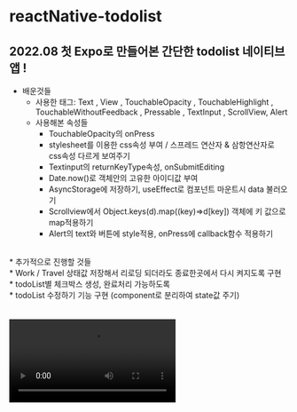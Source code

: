 # reactNative-todolist
## 2022.08 첫 Expo로 만들어본 간단한 todolist 네이티브 앱  !


* 배운것들 <br/>
  * 사용한 태그: Text , View , TouchableOpacity , TouchableHighlight , TouchableWithoutFeedback , Pressable , TextInput , ScrollView, Alert<br/>
  * 사용해본 속성들  <br/>
    * TouchableOpacity의  onPress<br/>
    * stylesheet를 이용한 css속성 부여 / 스프레드 연산자 & 삼항연산자로 css속성 다르게 보여주기<br/>
    * Textinput의 returnKeyType속성, onSubmitEditing
    * Date.now()로 객체안의 고유한 아이디값 부여 
    * AsyncStorage에 저장하기, useEffect로 컴포넌트 마운트시 data 불러오기
    * Scrollview에서 Object.keys(d).map((key)=>d[key]) 객체에 키 값으로 map적용하기
    * Alert의 text와 버튼에 style적용, onPress에 callback함수 적용하기
    
<Br/>
* 추가적으로 진행할 것들 <br/>
   * Work / Travel 상태값 저장해서 리로딩 되더라도 종료한곳에서 다시 켜지도록 구현<br/>
   * todoList별 체크박스 생성, 완료처리 가능하도록<br/>
   * todoList 수정하기 기능 구현 (component로 분리하여 state값 주기) 
<br/>
 <br/>
<br/>


<video autoplay src="https://user-images.githubusercontent.com/96907807/184169653-ed04e9d3-fa47-4038-accc-e94363a00fc2.mov"/>








